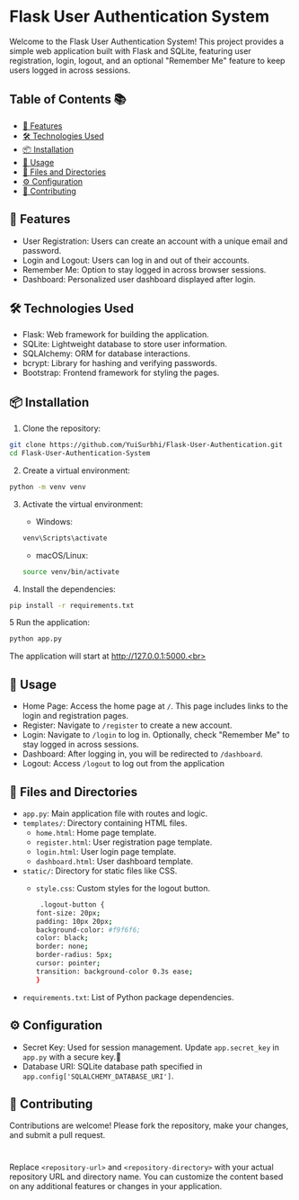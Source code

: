 # Flask User Authentication System 

Welcome to the Flask User Authentication System! This project provides a simple web application built with Flask and SQLite, featuring user registration, login, logout, and an optional "Remember Me" feature to keep users logged in across sessions.<br>

## Table of Contents 📚
- [🌟 Features](#-features)
- [🛠 Technologies Used](#-technologies-used)
- [📦 Installation](#-installation)
- [📝 Usage](#-usage)
- [📂 Files and Directories](#-files-and-directories)
- [⚙️ Configuration](#-configuration)
- [🤝 Contributing](#-contributing)

## 🌟 Features

- User Registration: Users can create an account with a unique email and password.<br>
- Login and Logout: Users can log in and out of their accounts.<br>
- Remember Me: Option to stay logged in across browser sessions.<br>
- Dashboard: Personalized user dashboard displayed after login.<br>

## 🛠 Technologies Used

- Flask: Web framework for building the application.<br>
- SQLite: Lightweight database to store user information.<br>
- SQLAlchemy: ORM for database interactions.<br>
- bcrypt: Library for hashing and verifying passwords.<br>
- Bootstrap: Frontend framework for styling the pages.<br>

## 📦 Installation

1. Clone the repository:

```bash
git clone https://github.com/YuiSurbhi/Flask-User-Authentication.git
cd Flask-User-Authentication-System 
```
2. Create a virtual environment:

```bash
python -m venv venv
```
3. Activate the virtual environment:

   - Windows:

    ```bash
    venv\Scripts\activate
    ```
    
   - macOS/Linux:

    ```bash
    source venv/bin/activate
    ```
4. Install the dependencies:

```bash
pip install -r requirements.txt
```
5 Run the application:

```bash
python app.py
```
The application will start at http://127.0.0.1:5000.<br>

## 📝 Usage

- Home Page: Access the home page at `/`. This page includes links to the login and registration pages.<br>
- Register: Navigate to `/register` to create a new account.<br>
- Login: Navigate to `/login` to log in. Optionally, check "Remember Me" to stay logged in across sessions.<br>
- Dashboard: After logging in, you will be redirected to `/dashboard`.<br>
- Logout: Access `/logout` to log out from the application<br>

## 📂 Files and Directories

- `app.py`: Main application file with routes and logic.<br>
- `templates/`: Directory containing HTML files.<br>
   - `home.html`: Home page template.<br>
   - `register.html`: User registration page template.<br>
   - `login.html`: User login page template.<br>
   - `dashboard.html`: User dashboard template.<br>
- `static/`: Directory for static files like CSS.
  - `style.css`: Custom styles for the logout button.

    ```bash
     .logout-button {
    font-size: 20px;
    padding: 10px 20px;
    background-color: #f9f6f6;
    color: black;
    border: none;
    border-radius: 5px;
    cursor: pointer;
    transition: background-color 0.3s ease;
    }
    ```
- `requirements.txt`: List of Python package dependencies.<br>

## ⚙️ Configuration

- Secret Key: Used for session management. Update `app.secret_key` in `app.py` with a secure key.🔐<br>
- Database URI: SQLite database path specified in `app.config['SQLALCHEMY_DATABASE_URI']`.<br>

## 🤝 Contributing

Contributions are welcome! Please fork the repository, make your changes, and submit a pull request.<br>

#

Replace `<repository-url>` and `<repository-directory>` with your actual repository URL and directory name. You can customize the content based on any additional features or changes in your application.
